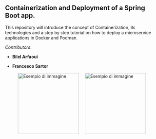 ## Containerization and Deployment of a Spring Boot app.

This repository will introduce the concept of Containerization, its technologies and a 
step by step tutorial on how to deploy a microservice applications in Docker and Podman.

_Contributors_: 

 - **Bilel Arfaoui**
    
 - **Francesco Sartor**


<div style="display: flex; justify-content: center;">
  <img src="images/podman-logo.png.webp" alt="Esempio di immagine" style="width: 200px; height: auto; margin: 0 10px;" />
  <img src="images/docker.png" alt="Esempio di immagine" style="width: 200px; height: auto; margin: 0 10px;" />
</div>




